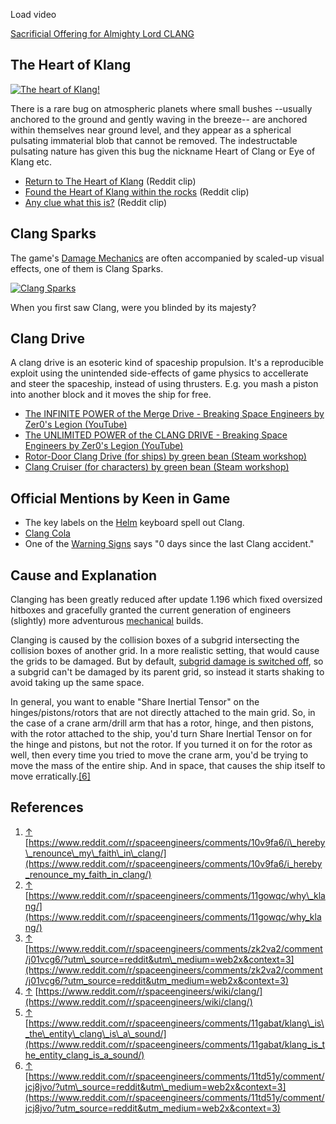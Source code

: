 Load video

[Sacrificial Offering for Almighty Lord CLANG](https://steamcommunity.com/sharedfiles/filedetails/?id=614130029)

## The Heart of Klang

[![The heart of Klang!](https://spaceengineers.wiki.gg/images/Heart-of-clang.gif?8f4a5c)](https://spaceengineers.wiki.gg/wiki/File:Heart-of-clang.gif "The heart of Klang!")

There is a rare bug on atmospheric planets where small bushes --usually anchored to the ground and gently waving in the breeze-- are anchored within themselves near ground level, and they appear as a spherical pulsating immaterial blob that cannot be removed. The indestructable pulsating nature has given this bug the nickname Heart of Clang or Eye of Klang etc.

*   [Return to The Heart of Klang](https://www.reddit.com/r/spaceengineers/comments/128l262/return_to_the_heart_of_klang/) (Reddit clip)
*   [Found the Heart of Klang within the rocks](https://www.reddit.com/r/spaceengineers/comments/126fu06/found_the_heart_of_klang_within_the_rocks/) (Reddit clip)
*   [Any clue what this is?](https://www.reddit.com/r/spaceengineers/comments/1fnbl5s/any_clue_what_this_is/) (Reddit clip)

## Clang Sparks

The game's [Damage Mechanics](https://spaceengineers.wiki.gg/wiki/Damage_Mechanics "Damage Mechanics") are often accompanied by scaled-up visual effects, one of them is Clang Sparks.

[![Clang Sparks](https://spaceengineers.wiki.gg/images/thumb/Clang-sparks.png/320px-Clang-sparks.png?6a7ce2)](https://spaceengineers.wiki.gg/wiki/File:Clang-sparks.png)

When you first saw Clang, were you blinded by its majesty?

## Clang Drive

A clang drive is an esoteric kind of spaceship propulsion. It's a reproducible exploit using the unintended side-effects of game physics to accellerate and steer the spaceship, instead of using thrusters. E.g. you mash a piston into another block and it moves the ship for free.

*   [The INFINITE POWER of the Merge Drive - Breaking Space Engineers by Zer0's Legion (YouTube)](https://youtu.be/k_6sSE3_Da0)
*   [The UNLIMITED POWER of the CLANG DRIVE - Breaking Space Engineers by Zer0's Legion (YouTube)](https://www.youtube.com/watch?v=ctm5I5G90D8)
*   [Rotor-Door Clang Drive (for ships) by green bean (Steam workshop)](https://steamcommunity.com/sharedfiles/filedetails/?id=2882071878)
*   [Clang Cruiser (for characters) by green bean (Steam workshop)](https://steamcommunity.com/sharedfiles/filedetails/?id=2545322956)

## Official Mentions by Keen in Game

*   The key labels on the [Helm](https://spaceengineers.wiki.gg/wiki/Helm "Helm") keyboard spell out Clang.
*   [Clang Cola](https://spaceengineers.wiki.gg/wiki/Clang_Cola "Clang Cola")
*   One of the [Warning Signs](https://spaceengineers.wiki.gg/wiki/Warning_Signs "Warning Signs") says "0 days since the last Clang accident."

## Cause and Explanation

Clanging has been greatly reduced after update 1.196 which fixed oversized hitboxes and gracefully granted the current generation of engineers (slightly) more adventurous [mechanical](https://spaceengineers.wiki.gg/wiki/Mechanical_Blocks "Mechanical Blocks") builds.

Clanging is caused by the collision boxes of a subgrid intersecting the collision boxes of another grid. In a more realistic setting, that would cause the grids to be damaged. But by default, [subgrid damage is switched off](https://spaceengineers.wiki.gg/wiki/World_Settings "World Settings"), so a subgrid can't be damaged by its parent grid, so instead it starts shaking to avoid taking up the same space.

In general, you want to enable "Share Inertial Tensor" on the hinges/pistons/rotors that are not directly attached to the main grid. So, in the case of a crane arm/drill arm that has a rotor, hinge, and then pistons, with the rotor attached to the ship, you'd turn Share Inertial Tensor on for the hinge and pistons, but not the rotor. If you turned it on for the rotor as well, then every time you tried to move the crane arm, you'd be trying to move the mass of the entire ship. And in space, that causes the ship itself to move erratically.[\[6\]](#cite_note-6)

## References

1.  [↑](#cite_ref-1 "Jump up") [https://www.reddit.com/r/spaceengineers/comments/10v9fa6/i\_hereby\_renounce\_my\_faith\_in\_clang/](https://www.reddit.com/r/spaceengineers/comments/10v9fa6/i_hereby_renounce_my_faith_in_clang/)
2.  [↑](#cite_ref-2 "Jump up") [https://www.reddit.com/r/spaceengineers/comments/11gowqc/why\_klang/](https://www.reddit.com/r/spaceengineers/comments/11gowqc/why_klang/)
3.  [↑](#cite_ref-3 "Jump up") [https://www.reddit.com/r/spaceengineers/comments/zk2va2/comment/j01vcg6/?utm\_source=reddit&utm\_medium=web2x&context=3](https://www.reddit.com/r/spaceengineers/comments/zk2va2/comment/j01vcg6/?utm_source=reddit&utm_medium=web2x&context=3)
4.  [↑](#cite_ref-4 "Jump up") [https://www.reddit.com/r/spaceengineers/wiki/clang/](https://www.reddit.com/r/spaceengineers/wiki/clang/)
5.  [↑](#cite_ref-5 "Jump up") [https://www.reddit.com/r/spaceengineers/comments/11gabat/klang\_is\_the\_entity\_clang\_is\_a\_sound/](https://www.reddit.com/r/spaceengineers/comments/11gabat/klang_is_the_entity_clang_is_a_sound/)
6.  [↑](#cite_ref-6 "Jump up") [https://www.reddit.com/r/spaceengineers/comments/11td51y/comment/jcj8jvo/?utm\_source=reddit&utm\_medium=web2x&context=3](https://www.reddit.com/r/spaceengineers/comments/11td51y/comment/jcj8jvo/?utm_source=reddit&utm_medium=web2x&context=3)